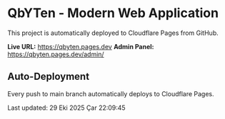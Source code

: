 # QbYTen - Modern Web Application

This project is automatically deployed to Cloudflare Pages from GitHub.

**Live URL:** https://qbyten.pages.dev
**Admin Panel:** https://qbyten.pages.dev/admin/

## Auto-Deployment

Every push to main branch automatically deploys to Cloudflare Pages.

Last updated: 29 Eki 2025 Çar 22:09:45
